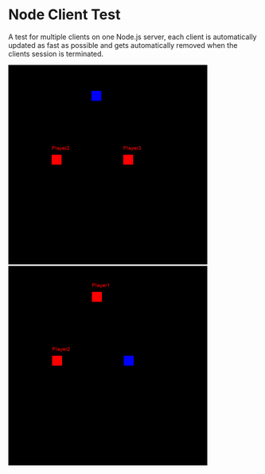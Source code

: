 # Node Client Test

A test for multiple clients on one Node.js server, each client is automatically updated as fast as possible and gets automatically removed when the clients session is terminated.

![Client 1](client1.jpg)
![Client 3](client3.jpg)